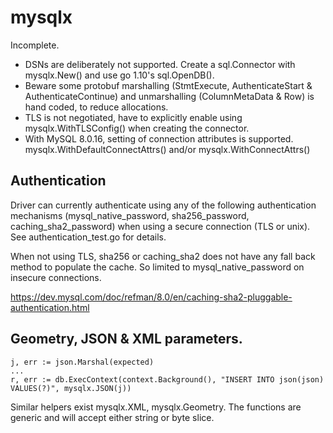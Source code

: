# mysqlx 

Incomplete.

* DSNs are deliberately not supported. Create a sql.Connector with mysqlx.New() and use go 1.10's sql.OpenDB().
* Beware some protobuf marshalling (StmtExecute, AuthenticateStart & AuthenticateContinue) and unmarshalling (ColumnMetaData & Row) is hand coded, to reduce allocations.
* TLS is not negotiated, have to explicitly enable using mysqlx.WithTLSConfig() when creating the connector.
* With MySQL 8.0.16, setting of connection attributes is supported. mysqlx.WithDefaultConnectAttrs() and/or mysqlx.WithConnectAttrs()


## Authentication

Driver can currently authenticate using any of the following authentication mechanisms (mysql_native_password, sha256_password, caching_sha2_password) when using a secure connection (TLS or unix). See authentication_test.go for details.

When not using TLS, sha256 or caching_sha2 does not have any fall back method to populate the cache. So limited to mysql_native_password on insecure connections.

https://dev.mysql.com/doc/refman/8.0/en/caching-sha2-pluggable-authentication.html


## Geometry, JSON & XML parameters.

	j, err := json.Marshal(expected)
    ...
    r, err := db.ExecContext(context.Background(), "INSERT INTO json(json) VALUES(?)", mysqlx.JSON(j))

Similar helpers exist mysqlx.XML, mysqlx.Geometry.
The functions are generic and will accept either string or byte slice.
